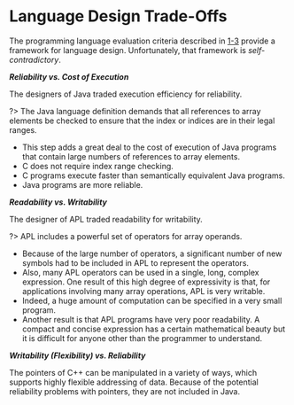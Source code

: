 # Language Design Trade-Offs

The programming language evaluation criteria described in [1-3][] provide a framework for language design. Unfortunately, that framework is *self-contradictory*.

[1-3]: /notes/programming-language/程式語言概念/ch01/1-3

***Reliability vs. Cost of Execution***

The designers of Java traded execution efficiency for reliability.

?> The Java language definition demands that all references to array elements be checked to ensure that the index or indices are in their legal ranges.

- This step adds a great deal to the cost of execution of Java programs that contain large numbers of references to array elements.
- C does not require index range checking.
- C programs execute faster than semantically equivalent Java programs.
- Java programs are more reliable.

***Readability vs. Writability***

The designer of APL traded readability for writability.

?> APL includes a powerful set of operators for array operands.

- Because of the large number of operators, a significant number of new symbols had to be included in APL to represent the operators.
- Also, many APL operators can be used in a single, long, complex expression. One result of this high degree of expressivity is that, for applications involving many array operations, APL is very writable.
- Indeed, a huge amount of computation can be specified in a very small program.
- Another result is that APL programs have very poor readability. A compact and concise expression has a certain mathematical beauty but it is difficult for anyone other than the programmer to understand.

***Writability (Flexibility) vs. Reliability***

The pointers of C++ can be manipulated in a variety of ways, which supports highly flexible addressing of data. Because of the potential reliability problems with pointers, they are not included in Java.
